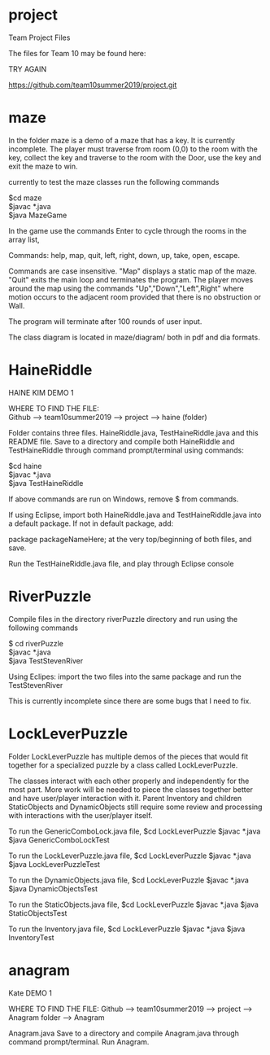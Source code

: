 # project
Team Project Files

The files for Team 10 may be found here:<BR>

TRY AGAIN

https://github.com/team10summer2019/project.git

# maze 
In the folder maze is a demo of a maze that has a key.  It is currently incomplete.   The player must traverse from room (0,0) to the room 
with the key, collect the key and traverse to the room with the Door, use the key and exit the maze to win.

currently to test the maze classes run the following commands <BR>

$cd maze <BR>
$javac *.java <BR>
$java MazeGame <BR>


In the game use the commands Enter to cycle through the rooms in the array list, <BR>

Commands:  help, map, quit, left, right, down, up, take, open, escape. <BR>

Commands are case insensitive. "Map" displays a static map of the maze. "Quit" exits the main loop and 
terminates the program. The player moves around the map using the commands "Up","Down","Left",Right" where 
motion occurs to the adjacent room provided that there is no obstruction or Wall.  <BR>

The program will terminate after 100 rounds of user input. <BR>

The class diagram is located in maze/diagram/ both in pdf and dia formats. <BR>


# HaineRiddle
HAINE KIM DEMO 1 <BR>

WHERE TO FIND THE FILE: <BR>
Github --> team10summer2019 --> project --> haine (folder) <BR>

Folder contains three files. HaineRiddle.java, TestHaineRiddle.java and this README file.
Save to a directory and compile both HaineRiddle and TestHaineRiddle through command prompt/terminal using commands:

$cd haine <BR>
$javac *.java <BR>
$java TestHaineRiddle <BR>
  
If above commands are run on Windows, remove $ from commands.

If using Eclipse, import both HaineRiddle.java and TestHaineRiddle.java into a default package. If not in default package, add: <BR>

package packageNameHere; at the very top/beginning of both files, and save. <BR>

Run the TestHaineRiddle.java file, and play through Eclipse console <BR>


# RiverPuzzle

Compile files in the directory riverPuzzle directory and run using the following commands <BR>

$ cd riverPuzzle <BR>
$javac *.java <BR>
$java TestStevenRiver <BR>
  
Using Eclipes: import the two files into the same package and run the TestStevenRiver

This is currently incomplete since there are some bugs that I need to fix.


# LockLeverPuzzle

Folder LockLeverPuzzle has multiple demos of the pieces that would fit together for a specialized puzzle by a class called LockLeverPuzzle.

The classes interact with each other properly and independently for the most part. 
More work will be needed to piece the classes together better and have user/player interaction with it.
Parent Inventory and children StaticObjects and DynamicObjects still require some review and processing with interactions with the user/player itself. 



To run the GenericComboLock.java file,
$cd LockLeverPuzzle 
$javac *.java 
$java GenericComboLockTest 


To run the LockLeverPuzzle.java file, 
$cd LockLeverPuzzle 
$javac *.java 
$java LockLeverPuzzleTest 


To run the DynamicObjects.java file, 
$cd LockLeverPuzzle 
$javac *.java 
$java DynamicObjectsTest 


To run the StaticObjects.java file, 
$cd LockLeverPuzzle 
$javac *.java 
$java StaticObjectsTest 


To run the Inventory.java file, 
$cd LockLeverPuzzle 
$javac *.java 
$java InventoryTest 

# anagram
Kate DEMO 1

WHERE TO FIND THE FILE:
Github --> team10summer2019 --> project --> Anagram folder --> Anagram

Anagram.java
Save to a directory and compile Anagram.java through command prompt/terminal. Run Anagram.
